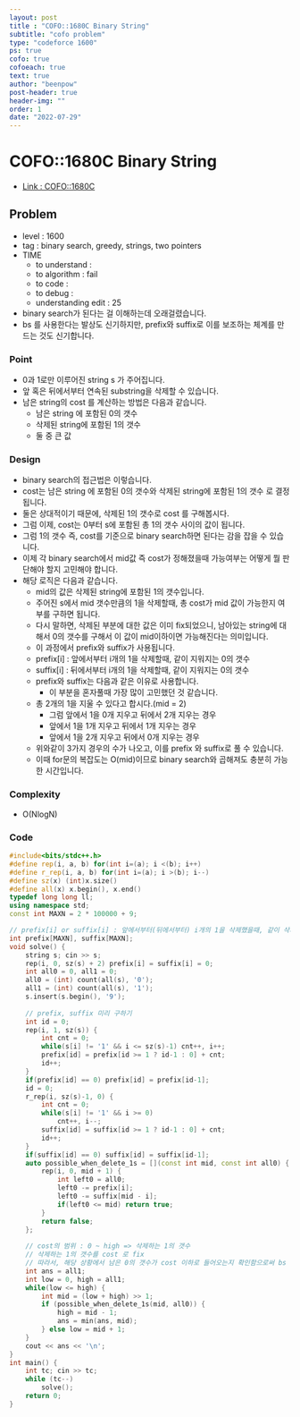 ```yaml
---
layout: post
title : "COFO::1680C Binary String"
subtitle: "cofo problem"
type: "codeforce 1600"
ps: true
cofo: true
cofoeach: true
text: true
author: "beenpow"
post-header: true
header-img: ""
order: 1
date: "2022-07-29"
---
```

# COFO::1680C Binary String
- [Link : COFO::1680C](https://codeforces.com/problemset/problem/1680/C)


## Problem 

- level : 1600
- tag : binary search, greedy, strings, two pointers
- TIME
  - to understand    : 
  - to algorithm     : fail
  - to code          : 
  - to debug         : 
  - understanding edit : 25
- binary search가 된다는 걸 이해하는데 오래걸렸습니다.
- bs 를 사용한다는 발상도 신기하지만, prefix와 suffix로 이를 보조하는 체계를 만드는 것도 신기합니다.

### Point
- 0과 1로만 이루어진 string s 가 주어집니다.
- 앞 혹은 뒤에서부터 연속된 substring을 삭제할 수 있습니다.
- 남은 string의 cost 를 계산하는 방법은 다음과 같습니다.
  - 남은 string 에 포함된 0의 갯수
  - 삭제된 string에 포함된 1의 갯수
  - 둘 중 큰 값

### Design
- binary search의 접근법은 이렇습니다.
- cost는 남은 string 에 포함된 0의 갯수와 삭제된 string에 포함된 1의 갯수 로 결정됩니다.
- 둘은 상대적이기 때문에, 삭제된 1의 갯수로 cost 를 구해봅시다.
- 그럼 이제, cost는 0부터 s에 포함된 총 1의 갯수 사이의 값이 됩니다.
- 그럼 1의 갯수 즉, cost를 기준으로 binary search하면 된다는 감을 잡을 수 있습니다.
- 이제 각 binary search에서 mid값 즉 cost가 정해졌을때 가능여부는 어떻게 뭘 판단해야 할지 고민해야 합니다.
- 해당 로직은 다음과 같습니다.
  - mid의 값은 삭제된 string에 포함된 1의 갯수입니다.
  - 주어진 s에서 mid 갯수만큼의 1을 삭제할때, 총 cost가 mid 값이 가능한지 여부를 구하면 됩니다.
  - 다시 말하면, 삭제된 부분에 대한 값은 이미 fix되었으니, 남아있는 string에 대해서 0의 갯수를 구해서 이 값이 mid이하이면 가능해진다는 의미입니다.
  - 이 과정에서 prefix와 suffix가 사용됩니다.
  - prefix[i] : 앞에서부터 i개의 1을 삭제할때, 같이 지워지는 0의 갯수
  - suffix[i] : 뒤에서부터 i개의 1을 삭제할때, 같이 지워지는 0의 갯수
  - prefix와 suffix는 다음과 같은 이유로 사용합니다.
    - 이 부분을 혼자풀때 가장 많이 고민했던 것 같습니다.
  - 총 2개의 1을 지울 수 있다고 합시다.(mid = 2)
    - 그럼 앞에서 1을 0개 지우고 뒤에서 2개 지우는 경우
    - 앞에서 1을 1개 지우고 뒤에서 1개 지우는 경우
    - 앞에서 1을 2개 지우고 뒤에서 0개 지우는 경우
  - 위와같이 3가지 경우의 수가 나오고, 이를 prefix 와 suffix로 풀 수 있습니다.
  - 이때 for문의 복잡도는  O(mid)이므로 binary search와 곱해져도 충분히 가능한 시간입니다.

### Complexity
- O(NlogN)

### Code

```cpp
#include<bits/stdc++.h>
#define rep(i, a, b) for(int i=(a); i <(b); i++)
#define r_rep(i, a, b) for(int i=(a); i >(b); i--)
#define sz(x) (int)x.size()
#define all(x) x.begin(), x.end()
typedef long long ll;
using namespace std;
const int MAXN = 2 * 100000 + 9;

// prefix[i] or suffix[i] : 앞에서부터(뒤에서부터) i개의 1을 삭제했을때, 같이 삭제되는 0의 갯수
int prefix[MAXN], suffix[MAXN];
void solve() {
    string s; cin >> s;
    rep(i, 0, sz(s) + 2) prefix[i] = suffix[i] = 0;
    int all0 = 0, all1 = 0;
    all0 = (int) count(all(s), '0');
    all1 = (int) count(all(s), '1');
    s.insert(s.begin(), '9');
    
    // prefix, suffix 미리 구하기
    int id = 0;
    rep(i, 1, sz(s)) {
        int cnt = 0;
        while(s[i] != '1' && i <= sz(s)-1) cnt++, i++;
        prefix[id] = prefix[id >= 1 ? id-1 : 0] + cnt;
        id++;
    }
    if(prefix[id] == 0) prefix[id] = prefix[id-1];
    id = 0;
    r_rep(i, sz(s)-1, 0) {
        int cnt = 0;
        while(s[i] != '1' && i >= 0)
            cnt++, i--;
        suffix[id] = suffix[id >= 1 ? id-1 : 0] + cnt;
        id++;
    }
    if(suffix[id] == 0) suffix[id] = suffix[id-1];
    auto possible_when_delete_1s = [](const int mid, const int all0) {
        rep(i, 0, mid + 1) {
            int left0 = all0;
            left0 -= prefix[i];
            left0 -= suffix[mid - i];
            if(left0 <= mid) return true;
        }
        return false;
    };
    
    // cost의 범위 : 0 ~ high => 삭제하는 1의 갯수
    // 삭제하는 1의 갯수를 cost 로 fix
    // 따라서, 해당 상황에서 남은 0의 갯수가 cost 이하로 들어오는지 확인함으로써 bs 동작
    int ans = all1;
    int low = 0, high = all1;
    while(low <= high) {
        int mid = (low + high) >> 1;
        if (possible_when_delete_1s(mid, all0)) {
            high = mid - 1;
            ans = min(ans, mid);
        } else low = mid + 1;
    }
    cout << ans << '\n';
}
int main() {
    int tc; cin >> tc;
    while (tc--)
        solve();
    return 0;
}
```
